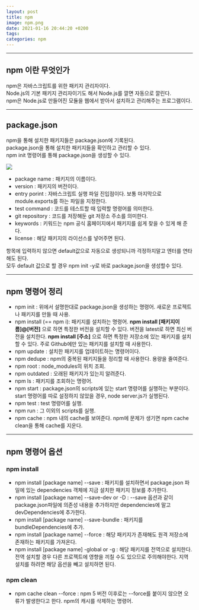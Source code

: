 ```yaml
---
layout: post
title: npm 
image: npm.png
date: 2021-01-16 20:44:20 +0200
tags:
categories: npm
---
```

*** 
## npm 이란 무엇인가
npm은 자바스크립트를 위한 패키지 관리자이다.   
Node.js의 기본 패키지 관리자이기도 해서 Node.js를 깔면 자동으로 깔린다.  
npm은 Node.js로 만들어진 모듈을 웹에서 받아서 설치하고 관리해주는 프로그램이다.

***
## package.json
npm을 통해 설치한 패키지들은 package.json에 기록된다.  
 package.json을 통해 설치한 패키지들을 확인하고 관리할 수 있다.  
 npm init 명령어를 통해 package.json을 생성할 수 있다. 


![]({{site.baseurl}}/images/packagejson.jpg)


* package name : 패키지의 이름이다. 
* version : 패키지의 버전이다. 
* entry porint : 자바스크립트 실행 파일 진입점이다. 보통 마지막으로 module.exports를 하는 파일을 지정한다. 
* test command : 코드를 테스트할 때 입력할 명령어를 의미한다.
* git repository : 코드를 저장해둔 git 저장소 주소를 의미한다.
* keywords : 키워드는 npm 공식 홈페이지에서 패키지를 쉽게 찾을 수 있게 해 준다.
* license : 해당 패키지의 라이선스를 넣어주면 된다.

항목에 입력하지 않으면 default값으로 자동으로 생성되니까 걱정하지말고 엔터를 연타해도 된다.  
모두 default 값으로 할 경우 npm init -y로 바로 package.json을 생성할수 있다. 

***
## npm 명령어 정리


* npm init : 위에서 설명한대로 package.json을 생성하는 명령어. 새로운 프로젝트나 패키지를 만들 때 사용.  
* npm install (== npm i): 패키지를 설치하는 명령어. **npm install [패키지이름]@[버전]** 으로 하면 특정한 버전을 설치할 수 있다. 버전을 latest로 하면 최신 버전을 설치한다. **npm install [주소]** 으로 하면 특정한 저장소에 있는 패키지를 설치할 수 있다. 주로 Github에만 있는 패키지를 설치할 때 사용한다. 
* npm update : 설치한 패키지를 업데이트하는 명령어이다.
* npm dedupe : npm의 중복된 패키지들을 정리할 때 사용한다. 용량을 줄여준다.
* npm root : node_modules의 위치 조회.
* npm outdated : 오래된 패키지가 있는지 알려준다.
* npm ls : 패키지를 조회하는 명령어. 
* npm start : package.json의 scripts에 있는 start 명령어를 실행하는 부분이다. start 명령어를 따로 설정하지 않았을 경우, node server.js가 실행된다. 
* npm test : test 명령어를 실행.
* npm run : 그 이외의 scripts를 실행. 
* npm cache : npm 내의 cache를 보여준다. npm에 문제가 생기면 npm cache clean을 통해 cache를 지운다.
  
***
## npm 명령어 옵션

### npm install

  * npm install [package name] --save : 패키지를 설치하면서 package.json 파일에 있는 dependencies 객체에 지금 설치한 패키지 정보를 추가한다.
  * npm install [package name] --save-dev or -D : --save 옵션과 같이 package.json파일에 의존성 내용을 추가하지만 dependencies에 말고 devDependencies에 추가한다.
  * npm install [package name] --save-bundle : 패키지를 bundleDependencies에 추가.
  * npm install [package name] --force : 해당 패키지가 존재해도 원격 저장소에 존재하는 패키지를 가져온다. 
  * npm install [package name] -global or  -g : 해당 패키지를 전역으로 설치한다. 전역 설치할 경우 다른 프로젝트에 영향을 끼칠 수도 있으므로 주의해야한다. 지역설치를 하려면 해당 옵션을 빼고 설치하면 된다.

### npm clean

* npm cache clean --force : npm 5 버전 이후로는 --force를 붙이지 않으면 오류가 발생한다고 한다. npm의 캐시를 삭제하는 명령어.